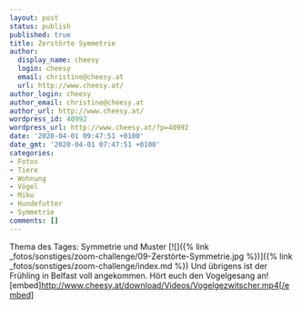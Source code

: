 ```yaml
---
layout: post
status: publish
published: true
title: Zerstörte Symmetrie
author:
  display_name: cheesy
  login: cheesy
  email: christine@cheesy.at
  url: http://www.cheesy.at/
author_login: cheesy
author_email: christine@cheesy.at
author_url: http://www.cheesy.at/
wordpress_id: 40992
wordpress_url: http://www.cheesy.at/?p=40992
date: '2020-04-01 09:47:51 +0100'
date_gmt: '2020-04-01 07:47:51 +0100'
categories:
- Fotos
- Tiere
- Wohnung
- Vögel
- Miku
- Hundefutter
- Symmetrie
comments: []
---
```

Thema des Tages: Symmetrie und Muster
[![]({% link _fotos/sonstiges/zoom-challenge/09-Zerstörte-Symmetrie.jpg %})]({% link _fotos/sonstiges/zoom-challenge/index.md %})
Und übrigens ist der Frühling in Belfast voll angekommen. Hört euch den Vogelgesang an!
[embed]http://www.cheesy.at/download/Videos/Vogelgezwitscher.mp4[/embed]
